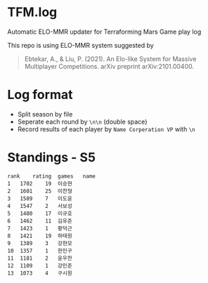 # TFM.log
Automatic ELO-MMR updater for Terraforming Mars Game play log

This repo is using ELO-MMR system suggested by
> Ebtekar, A., & Liu, P. (2021). An Elo-like System for Massive Multiplayer Competitions. arXiv preprint arXiv:2101.00400.


# Log format
* Split season by file
* Seperate each round by `\n\n` (double space)
* Record results of each player by 
`Name Corperation VP`
with `\n`

# Standings - S5
```csv
rank	rating	games	name
1	1702	19	이승현
2	1601	25	이찬형
3	1589	7	이도윤
4	1547	2	서보성
5	1480	17	이규호
6	1462	11	김유준
7	1423	1	황덕근
8	1421	19	하태원
9	1389	3	강현모
10	1357	1	한민구
11	1181	2	윤우찬
12	1109	1	강민준
13	1073	4	구시원
```
